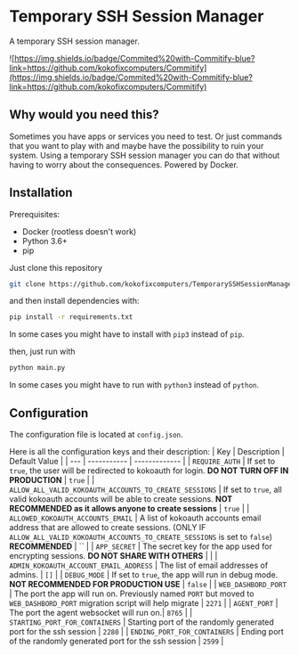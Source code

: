 # Temporary SSH Session Manager
A temporary SSH session manager.

![https://img.shields.io/badge/Commited%20with-Commitify-blue?link=https://github.com/kokofixcomputers/Commitify](https://img.shields.io/badge/Commited%20with-Commitify-blue?link=https://github.com/kokofixcomputers/Commitify)


## Why would you need this?
Sometimes you have apps or services you need to test. Or just commands that you want to play with and maybe have the possibility to ruin your system. Using a temporary SSH session manager you can do that without having to worry about the consequences. Powered by Docker.

## Installation

Prerequisites:
- Docker (rootless doesn't work)
- Python 3.6+
- pip

Just clone this repository
```bash
git clone https://github.com/kokofixcomputers/TemporarySSHSessionManager
```
and then install dependencies with:
```bash
pip install -r requirements.txt
``` 
In some cases you might have to install with `pip3` instead of `pip`.

then, just run with
```bash
python main.py
```
In some cases you might have to run with `python3` instead of `python`.

## Configuration
The configuration file is located at `config.json`.

Here is all the configuration keys and their description:
| Key | Description | Default Value |
| --- | ----------- | ------------- |
| `REQUIRE_AUTH` | If set to `true`, the user will be redirected to kokoauth for login. **DO NOT TURN OFF IN PRODUCTION** | `true` |
| `ALLOW_ALL_VALID_KOKOAUTH_ACCOUNTS_TO_CREATE_SESSIONS` | If set to `true`, all valid kokoauth accounts will be able to create sessions. **NOT RECOMMENDED as it allows anyone to create sessions** | `true` |
| `ALLOWED_KOKOAUTH_ACCOUNTS_EMAIL` | A list of kokoauth accounts email address that are allowed to create sessions. (ONLY IF `ALLOW_ALL_VALID_KOKOAUTH_ACCOUNTS_TO_CREATE_SESSIONS` is set to `false`) **RECOMMENDED** | `` |
| `APP_SECRET` | The secret key for the app used for encrypting sessions. **DO NOT SHARE WITH OTHERS** | <randomly generated> |
| `ADMIN_KOKOAUTH_ACCOUNT_EMAIL_ADDRESS` | The list of email addresses of admins. | `[]` |
| `DEBUG_MODE` | If set to `true`, the app will run in debug mode. **NOT RECOMMENDED FOR PRODUCTION USE** | `false` |
| `WEB_DASHBORD_PORT` | The port the app will run on. Previously named `PORT` but moved to `WEB_DASHBORD_PORT` migration script will help migrate | `2271` |
| `AGENT_PORT` | The port the agent websocket will run on.| `8765` |
| `STARTING_PORT_FOR_CONTAINERS` | Starting port of the randomly generated port for the ssh session | `2280` |
| `ENDING_PORT_FOR_CONTAINERS` | Ending port of the randomly generated port for the ssh session | `2599` |